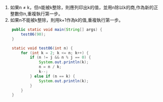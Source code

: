 1. 如果n ≠ k，但n能被k整除，則應列印出k的值，並用n除以k的商,作為新的正整數你n,重複執行第一步。
2. 如果n不能被k整除，則用k+1作為k的值,重複執行第一步。

```java
    public static void main(String[] args) {
        test06(90);
    }

    static void test06(int n) {
        for (int k = 2; k <= n; k++) {
            if (n != j && n % j == 0) {
                System.out.println(k);
                n = n / k;
                k--;
            } else if (n == k) {
                System.out.println(k);
            }
        }
    }
```
